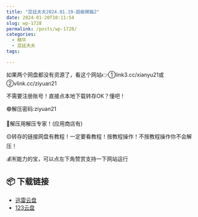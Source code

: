 ```yaml
---
title: "昆廷夫夫2024.01.19-超級開箱2"
date: 2024-01-20T10:11:54
slug: wp-1728
permalink: /posts/wp-1728/
categories:
  - 精华
  - 昆廷夫夫
tags:

---
```


如果两个网盘都没有资源了，看这个网站👉①link3.cc/xianyu21或②vlink.cc/ziyuan21

不需要注册账号！直接点本地下载转存OK？懂吧！

🟢解压密码:ziyuan21

🔵解压用解压专家！(应用商店有)

🟡转存的链接网盘有教程！一定要看教程！按教程操作！不按教程操作你不会解压！

💰🈶能力的宝，可以点左下角赞赏支持一下网站运行

## 📦 下载链接
- [迅雷云盘](https://blziyuan21.com/pay-download/1728?key=9ed0e86aa1&down_id=0)
- [123云盘](https://blziyuan21.com/pay-download/1728?key=9ed0e86aa1&down_id=1)

